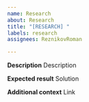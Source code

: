 ```yaml
---
name: Research
about: Research
title: "[RESEARCH] "
labels: research
assignees: ReznikovRoman

---
```


**Description**
Description

**Expected result**
Solution

**Additional context**
Link
